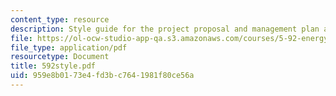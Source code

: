 ```yaml
---
content_type: resource
description: Style guide for the project proposal and management plan assignment.
file: https://ol-ocw-studio-app-qa.s3.amazonaws.com/courses/5-92-energy-environment-and-society-spring-2007/959e8b0173e4fd3bc7641981f80ce56a_592style.pdf
file_type: application/pdf
resourcetype: Document
title: 592style.pdf
uid: 959e8b01-73e4-fd3b-c764-1981f80ce56a
---
```

